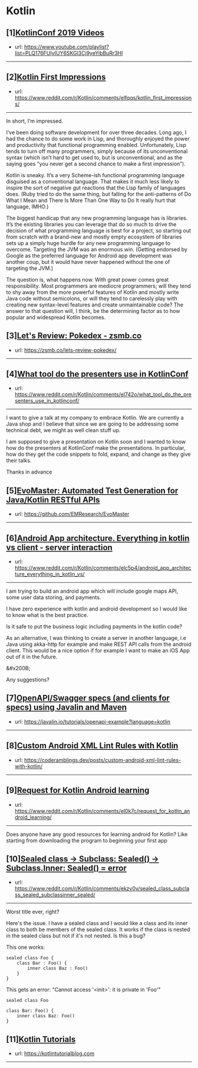 # Kotlin
## [1][KotlinConf 2019 Videos](https://www.reddit.com/r/Kotlin/comments/ebd0np/kotlinconf_2019_videos/)
- url: https://www.youtube.com/playlist?list=PLQ176FUIyIUY6SKGl3Cj9yeYibBuRr3Hl
---

## [2][Kotlin First Impressions](https://www.reddit.com/r/Kotlin/comments/elfqqs/kotlin_first_impressions/)
- url: https://www.reddit.com/r/Kotlin/comments/elfqqs/kotlin_first_impressions/
---
In short, I’m impressed.

I’ve been doing software development for over three decades. Long ago, I had the chance to do some work in Lisp, and thoroughly enjoyed the power and productivity that functional programming enabled. Unfortunately, Lisp tends to turn off many programmers, simply because of its unconventional syntax (which isn’t hard to get used to, but is unconventional, and as the saying goes “you never get a second chance to make a first impression”).

Kotlin is sneaky. It’s a very Scheme-ish functional programming language disguised as a conventional language. That makes it much less likely to inspire the sort of negative gut reactions that the Lisp family of languages does. (Ruby tried to do the same thing, but falling for the anti-patterns of Do What I Mean and There Is More Than One Way to Do It really hurt that language, IMHO.)

The biggest handicap that any new programming language has is libraries. It’s the existing libraries you can leverage that do so much to drive the decision of what programming language is best for a project, so starting out from scratch with a brand-new and mostly empty ecosystem of libraries sets up a simply huge hurdle for any new programming language to overcome. Targeting the JVM was an enormous win. (Getting endorsed by Google as the preferred language for Android app development was another coup, but it would have never happened without the one of targeting the JVM.)

The question is, what happens now. With great power comes great responsibility. Most programmers are mediocre programmers; will they tend to shy away from the more powerful features of Kotlin and mostly write Java code without semicolons, or will they tend to carelessly play with creating new syntax-level features and create unmaintainable code? The answer to that question will, I think, be the determining factor as to how popular and widespread Kotlin becomes.
## [3][Let's Review: Pokedex - zsmb.co](https://www.reddit.com/r/Kotlin/comments/eld6sb/lets_review_pokedex_zsmbco/)
- url: https://zsmb.co/lets-review-pokedex/
---

## [4][What tool do the presenters use in KotlinConf](https://www.reddit.com/r/Kotlin/comments/el742o/what_tool_do_the_presenters_use_in_kotlinconf/)
- url: https://www.reddit.com/r/Kotlin/comments/el742o/what_tool_do_the_presenters_use_in_kotlinconf/
---
I want to give a talk at my company to embrace Kotlin. We are currently a Java shop and I believe that since we are going to be addressing some technical debt, we might as well clean stuff up.

I am supposed to give a presentation on Kotlin soon and I wanted to know how do the presenters at KotlinConf make the presentations. In particular, how do they get the code snippets to fold, expand, and change as they give their talks. 

Thanks in advance
## [5][EvoMaster: Automated Test Generation for Java/Kotlin RESTful APIs](https://www.reddit.com/r/Kotlin/comments/el935m/evomaster_automated_test_generation_for/)
- url: https://github.com/EMResearch/EvoMaster
---

## [6][Android App architecture. Everything in kotlin vs client - server interaction](https://www.reddit.com/r/Kotlin/comments/elc5p4/android_app_architecture_everything_in_kotlin_vs/)
- url: https://www.reddit.com/r/Kotlin/comments/elc5p4/android_app_architecture_everything_in_kotlin_vs/
---
I am trying to build an android app which will include google maps API, some user data storing, and payments.

I have zero experience with kotlin and android development so I would like to know what is the best practice.

Is it safe to put the business logic including payments in the kotlin code? 

As an alternative, I was thinking to create a server in another language, i.e Java using akka-http for example and make REST API calls from the android client. This would be a nice option if for example I want to make an iOS App out of it in the future.

&amp;#x200B;

Any suggestions?
## [7][OpenAPI/Swagger specs (and clients for specs) using Javalin and Maven](https://www.reddit.com/r/Kotlin/comments/ekv8ht/openapiswagger_specs_and_clients_for_specs_using/)
- url: https://javalin.io/tutorials/openapi-example?language=kotlin
---

## [8][Custom Android XML Lint Rules with Kotlin](https://www.reddit.com/r/Kotlin/comments/ekwlfr/custom_android_xml_lint_rules_with_kotlin/)
- url: https://coderamblings.dev/posts/custom-android-xml-lint-rules-with-kotlin/
---

## [9][Request for Kotlin Android learning](https://www.reddit.com/r/Kotlin/comments/el0k7c/request_for_kotlin_android_learning/)
- url: https://www.reddit.com/r/Kotlin/comments/el0k7c/request_for_kotlin_android_learning/
---
Does anyone have any good resources for learning android for Kotlin? Like starting from downloading the program to beginning your first app
## [10][Sealed class -&gt; Subclass: Sealed() -&gt; Subclass.Inner: Sealed() = error](https://www.reddit.com/r/Kotlin/comments/ekzv0v/sealed_class_subclass_sealed_subclassinner_sealed/)
- url: https://www.reddit.com/r/Kotlin/comments/ekzv0v/sealed_class_subclass_sealed_subclassinner_sealed/
---
Worst title ever, right?

Here's the issue. I have a sealed class and I would like a class and its inner class to both be members of the sealed class. It works if the class is nested in the sealed class but not if it's not nested. Is this a bug?

This one works:  

    sealed class Foo {
        class Bar : Foo() {
            inner class Baz : Foo()
        }
    }

This gets an error: "Cannot access '&lt;init&gt;': it is private in 'Foo'"

    sealed class Foo
    
    class Bar: Foo() {
        inner class Baz: Foo()
    }
## [11][Kotlin Tutorials](https://www.reddit.com/r/Kotlin/comments/ekro1y/kotlin_tutorials/)
- url: https://kotlintutorialblog.com
---

